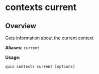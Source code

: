 # contexts current

## Overview

Gets information about the current context

**Aliases:** `current`

**Usage:**

```
quix contexts current [options]
```

